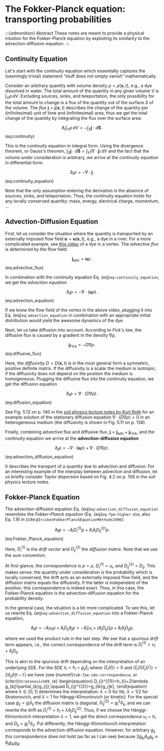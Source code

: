 # The Fokker-Planck equation: transporting probabilities

:::{admonition} Abstract
These notes are meant to provide a physical intuition for the Fokker-Planck
equation by exploiting its similarity to the advection-diffusion equation.
:::

## Continuity Equation

Let's start with the continuity equation which essentially captures
the (seemingly trivial) statement “stuff does not simply vanish”
mathematically. 

Consider an arbitrary quantity with volume density $\rho=\rho(\bm{x},t)$,
e.g., a dye dissolved in water. The total amount of the quantity in
any given volume $V$ is $\int_{V}\rho\,dV$. Excluding sources, sinks,
and teleportation, the only possibility for the total amount to change
is a flux of the quantity out of the surface $S$ of the volume. The
*flux* $\bm{j}=\bm{j}(\bm{x},t)$ describes the change of the
quantity per (infinitesimal) unit of time and (infinitesimal) area,
thus we get the total change of the quantity by integrating the flux
over the surface area:

$$
\partial_{t}\int_{V}\rho\,dV=-\int_{S}\bm{j}\cdot d\bm{S}\,.
$$  (eq:continuity)

This is the continuity equation in integral form. Using the divergence
theorem, or Gauss's theorem, $\int_{S}\bm{j}\cdot d\bm{S}=\int_{V}(\nabla\cdot\bm{j})\,dV$
and the fact that the volume under consideration is arbitrary, we
arrive at the *continuity equation* in differential form:

$$
\partial_{t}\rho=-\nabla\cdot\bm{j}\,.
$$  (eq:continuity_equation)

Note that the only assumption entering the derivation is the absence
of sources, sinks, and teleportation. Thus, the continuity equation
holds for any locally conserved quantity: mass, energy, electrical
charge, momentum, ...

## Advection-Diffusion Equation

First, let us consider the situation where the quantity is transported
by an externally imposed flow field $\bm{u}=\bm{u}(\bm{x},t)$, e.g.,
a dye in a river. For a more complicated example, see [this video](https://www.youtube.com/watch?v=fuIBcCxW9Hs&t=137s)
of a dye in a vortex. The *advective flux* is determined by the
flow field:

$$
\bm{j}_{\mathrm{adv}}=\bm{u}\rho\,.
$$  (eq:advective_flux)

In combination with the continuity equation Eq. {eq}`eq:continuity_equation`,
we get the *advection equation*

$$
\partial_{t}\rho=-\nabla\cdot(\bm{u}\rho)\,.
$$  (eq:advection_equation)

If we knew the flow field of the vortex in the above video, plugging
it into Eq. {eq}`eq:advection_equation` in combination with an
appropriate initial distribution would yield the awesome dynamics
of the dye.

Next, let us take diffusion into account. According to *Fick's
law*, the diffusive flux is caused by a gradient in the density $\nabla\rho$,

$$
\bm{j}_{\mathrm{Fick}}=-D\nabla\rho \,.
$$  (eq:diffusive_flux)

Here, the *diffusivity* $D=D(\bm{x},t)$ is in the most general
form a symmetric, positive definite matrix. If the diffusivity is
a scalar the medium is isotropic; if the diffusivity does not depend
on the position the medium is homogeneous. Plugging the diffusive
flux into the continuity equation, we get the diffusion equation

$$
\partial_{t}\rho=\nabla\cdot(D\nabla\rho) \,.
$$  (eq:diffusion_equation)

See Fig. 5.12 on p. 140 in the [soil physics lecture notes by Kurt Roth](http://ts.iup.uni-heidelberg.de/fileadmin/user_upload/misc/teaching/sp-2.2.pdf)
for an example solution of the stationary diffusion equation $\nabla\cdot(D\nabla\rho)=0$
in an heterogeneous medium (the diffusivity is shown in Fig. 5.11 on p. 138).

Finally, combining advective flux and diffusive flux, $\bm{j}=\bm{j}_{\mathrm{adv}}+\bm{j}_{\mathrm{Fick}}$,
and the continuity equation we arrive at the **advection-diffusion
equation**

$$
\partial_{t}\rho=-\nabla\cdot(\bm{u}\rho)+\nabla\cdot(D\nabla\rho) \,.
$$  (eq:advection_diffusion_equation)

It describes the transport of a quantity due to advection and diffusion.
For an interesting example of the interplay between advection and
diffusion, let us briefly consider *Taylor dispersion* based
on Fig. 4.2 on p. 106 in the soil physics lecture notes.

## Fokker-Planck Equation

The advection-diffusion equation Eq. {eq}`eq:advection_diffusion_equation`
resembles the *Fokker-Planck equation* (Eq. {eq}`eq-fpe-higher-dim`, also Eq. 1.16 in {cite:p}`riskenFokkerPlanckEquationMethods1996`):

$$
\partial_{t}p=-\partial_{i}D_{i}^{(1)}p+\partial_{i}\partial_{j}D_{ij}^{(2)}p.
$$ (eq:Fokker_Planck_equation)

Here, $D_{i}^{(1)}$ is the *drift vector* and $D_{ij}^{(2)}$
the *diffusion matrix*. Note that we use the sum convention.

At first glance, the correspondence is $p=\rho$, $D_{i}^{(1)}=u_{i}$,
and $D_{ij}^{(2)}=D_{ij}$. This makes sense: the quantity under consideration
is the probability which is locally conserved, the drift acts as an
externally imposed flow field, and the diffusion matrix equals the
diffusivity. If the latter is independent of the position, this correspondence
is indeed exact. Thus, in this case, the Fokker-Planck equation is
the advection-diffusion equation for the probability density.

In the general case, the situation is a bit more complicated. To see
this, let us rewrite Eq. {eq}`eq:advection_diffusion_equation`
into a Fokker-Planck equation,

$$
\partial_{t}\rho=-\partial_{i}u_{i}\rho+\partial_{i}D_{ij}\partial_{j}\rho=-\partial_{i}[u_{i}+(\partial_{j}D_{ij})]\rho+\partial_{i}\partial_{j}D_{ij}\rho,
$$

where we used the product rule in the last step. We see that a *spurious
drift* term appears, i.e., the correct correspondence of the drift
term is $D_{i}^{(1)}=u_{i}+\partial_{j}D_{ij}$.

This is akin to the spurious drift depending on the interpretation
of an underlying SDE. For the SDE $\dot{x}_{i}=h_{i}+g_{ij}\xi_{j}$
where $\langle\xi_{i}(t)\rangle=0$ and $\langle\xi_{i}(t)\xi_{j}(t^{\prime})\rangle=2\delta_{ij}\delta(t-t^{\prime})$
we have (see {numref}`tab-fpe-sde-correspondence`, or {cite:t}`Stratonovich89_16`)
\begin{equation}
D_{i}^{(1)}=h_{i}+2\lambda g_{kj}\partial_{k}g_{ij},\qquad D_{ij}^{(2)}=g_{ik}g_{jk},
\end{equation}
where $\lambda\in[0,1]$ determines the interpretation: $\lambda=0$
for Itô, $\lambda=1/2$ for Stratonovich, and $\lambda=1$ for Hänggi-Klimontovich
(or kinetic). For the special case $g_{ij}=g_{i}\delta_{ij}$ the
diffusion matrix is diagonal, $D_{ij}^{(2)}=g_{i}^{2}\delta_{ij}$,
and we can rewrite the drift as $D_{i}^{(1)}=h_{i}+\lambda\partial_{j}D_{ij}^{(2)}$.
Thus, if we choose the Hänggi-Klimontovich interpretation $\lambda=1$,
we get the direct correspondence $u_{i}=h_{i}$ and $D_{ij}=g_{i}^{2}\delta_{ij}$.
Put differently, the Hänggi-Klimontovich interpretation corresponds
to the advection-diffusion equation. However, for arbitrary $g_{ij}$
this correspondence does not hold (as far as I can see) because $2g_{kj}\partial_{k}g_{ij}\neq\partial_{j}g_{ik}g_{jk}$.
